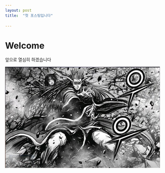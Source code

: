 ```yaml
---
layout: post
title:  "첫 포스팅입니다"

---
```


# Welcome

앞으로 열심히 하겠습니다 



![20230817_234350](/images/2023-12-01-first/20230817_234350.png)